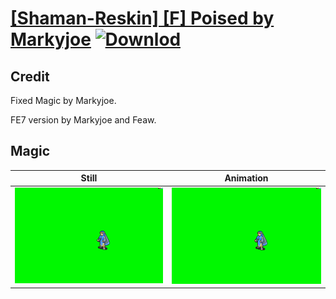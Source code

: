 # [\[Shaman-Reskin\] \[F\] Poised by Markyjoe](./) [![Downlod](https://img.shields.io/badge/Download--red?style=social&logo=github)](https://minhaskamal.github.io/DownGit/#/home?url=https://github.com/Klokinator/FE-Repo/tree/main/Battle%20Animations%2FMagi%20-%20Dark-Type%2F%5BShaman-Reskin%5D%20%5BF%5D%20Poised%20by%20Markyjoe%2F6.%20Magic%20(Fix))

## Credit

Fixed Magic by Markyjoe.

FE7 version by Markyjoe and Feaw.

## Magic

| Still | Animation |
| :---: | :-------: |
| ![Magic still](./Magic_000.png) | ![Magic animation](./Magic.gif) |
